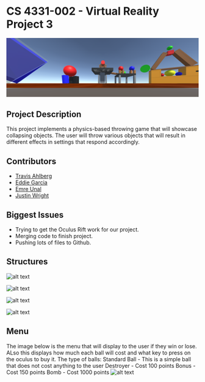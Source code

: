 # CS 4331-002 - Virtual Reality Project 3

![alt text](https://github.com/ahlbergta/VR3/blob/oculus/images/example.PNG)

## Project Description

This project implements a physics-based throwing game that will showcase collapsing objects. The user will throw various objects that will result in different effects in settings that respond accordingly.


## Contributors

* [Travis Ahlberg](https:github.com/ahlbergta)
* [Eddie Garcia](https:github.com/gar37012)
* [Emre Unal](https:github.com/emreunal93)	
* [Justin Wright](http:github.com/justinmwright)


## Biggest Issues 

* Trying to get the Oculus Rift work for our project.
* Merging code to finish project.
* Pushing lots of files to Github.

## Structures

![alt text](https://github.com/ahlbergta/VR3/blob/oculus/images/Structure1.JPG)

![alt text](https://github.com/ahlbergta/VR3/blob/oculus/images/Structure2.JPG)

![alt text](https://github.com/ahlbergta/VR3/blob/oculus/images/Structure3.JPG)

![alt text](https://github.com/ahlbergta/VR3/blob/oculus/images/Structure4.JPG)

## Menu

The image below is the menu that will display to the user if they win or lose. ALso this displays how much each ball will cost and what key to press on the oculus to buy it. 
The type of balls:
Standard Ball - This is a simple ball that does not cost anything to the user
Destroyer - Cost 100 points
Bonus - Cost 150 points
Bomb - Cost 1000 points
![alt text](https://github.com/ahlbergta/VR3/blob/oculus/images/Menu.JPG)
